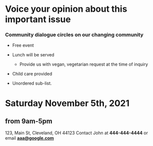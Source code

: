 
# Voice your opinion about this important issue

### Community dialogue circles on our changing community
* Free event
* Lunch will be served

   * Provide us with vegan, vegetarian request at the time of inquiry

* Child care provided
* Unordered sub-list. 

# Saturday November 5th, 2021
## from 9am-5pm

123, Main St,
Cleveland, OH 44123
Contact John at **444-444-4444** or email **aaa@google.com**



